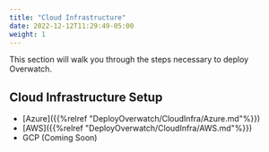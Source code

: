 ```yaml
---
title: "Cloud Infrastructure"
date: 2022-12-12T11:29:49-05:00
weight: 1
---
```


This section will walk you through the steps necessary to deploy Overwatch.

## Cloud Infrastructure Setup
* [Azure]({{%relref "DeployOverwatch/CloudInfra/Azure.md"%}})
* [AWS]({{%relref "DeployOverwatch/CloudInfra/AWS.md"%}})
* GCP (Coming Soon)